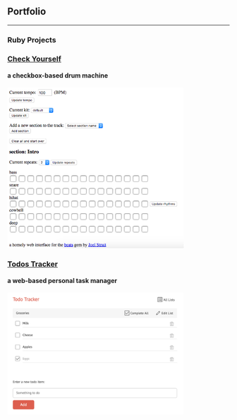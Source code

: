 ## Portfolio

---

### Ruby Projects 

### [Check Yourself](ben-harvey.github.io/check-yourself)
#### a checkbox-based drum machine
<img src="images/check-yourself.png" width="400">

### [Todos Tracker](ben-harvey.github.io/todos)
#### a web-based personal task manager
<img src="images/todos.png" width="400">


